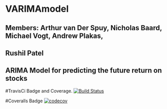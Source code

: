 # VARIMAmodel
## Members: Arthur van Der Spuy, Nicholas Baard, Michael Vogt, Andrew Plakas,
## Rushil Patel
## ARIMA Model for predicting the future return on stocks


#TravisCi Badge and Coverage.
[![Build Status](https://travis-ci.com/mikevogt/VARIMAmodel.svg?branch=master)](https://travis-ci.com/mikevogt/VARIMAmodel)

#Coveralls Badge
[![codecov](https://codecov.io/gh/mikevogt/VARIMAmodel/branch/master/graph/badge.svg)](https://codecov.io/gh/mikevogt/VARIMAmodel)
